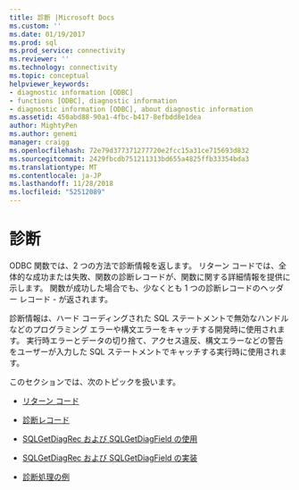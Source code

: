 ```yaml
---
title: 診断 |Microsoft Docs
ms.custom: ''
ms.date: 01/19/2017
ms.prod: sql
ms.prod_service: connectivity
ms.reviewer: ''
ms.technology: connectivity
ms.topic: conceptual
helpviewer_keywords:
- diagnostic information [ODBC]
- functions [ODBC], diagnostic information
- diagnostic information [ODBC], about diagnostic information
ms.assetid: 450abd88-90a1-4fbc-b417-8efbdd8e1dea
author: MightyPen
ms.author: genemi
manager: craigg
ms.openlocfilehash: 72e79d377371277720e2fcc15a31ce715693d832
ms.sourcegitcommit: 2429fbcdb751211313bd655a4825ffb33354bda3
ms.translationtype: MT
ms.contentlocale: ja-JP
ms.lasthandoff: 11/28/2018
ms.locfileid: "52512089"
---
```

# <a name="diagnostics"></a>診断
ODBC 関数では、2 つの方法で診断情報を返します。 リターン コードでは、全体的な成功または失敗、関数の診断レコードが、関数に関する詳細情報を提供に示します。 関数が成功した場合でも、少なくとも 1 つの診断レコードのヘッダー レコード - が返されます。  
  
 診断情報は、ハード コーディングされた SQL ステートメントで無効なハンドルなどのプログラミング エラーや構文エラーをキャッチする開発時に使用されます。 実行時エラーとデータの切り捨て、アクセス違反、構文エラーなどの警告をユーザーが入力した SQL ステートメントでキャッチする実行時に使用されます。  
  
 このセクションでは、次のトピックを扱います。  
  
-   [リターン コード](../../../odbc/reference/develop-app/return-codes-odbc.md)  
  
-   [診断レコード](../../../odbc/reference/develop-app/diagnostic-records.md)  
  
-   [SQLGetDiagRec および SQLGetDiagField の使用](../../../odbc/reference/develop-app/using-sqlgetdiagrec-and-sqlgetdiagfield.md)  
  
-   [SQLGetDiagRec および SQLGetDiagField の実装](../../../odbc/reference/develop-app/implementing-sqlgetdiagrec-and-sqlgetdiagfield.md)  
  
-   [診断処理の例](../../../odbc/reference/develop-app/diagnostic-handling-examples.md)
